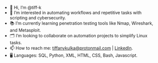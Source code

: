 - 👋 Hi, I’m @tiff-k
- 💭 I’m interested in automating workflows and repetitive tasks with scripting and cybersecurity.
- 📚 I’m currently learning penetration testing tools like Nmap, Wireshark, and Metasploit.
- 🗂️ I’m looking to collaborate on automation projects to simplify Linux tasks.
- 📫 How to reach me: <a href="mailto:tiffanykulka@protonmail.com"> tiffanykulka@protonmail.com</a> |  <a href="https://www.linkedin.com/in/tlee02">LinkedIn</a>.
- 🖥️ Languages: SQL, Python, XML, HTML, CSS, Bash, Javascript.

<!---
tiff-k/tiff-k is a ✨ special ✨ repository because its `README.md` (this file) appears on your GitHub profile.
You can click the Preview link to take a look at your changes.
--->
